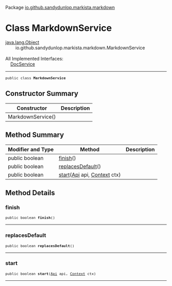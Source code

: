 Package [io.github.sandydunlop.markista.markdown](index.md)

# Class MarkdownService
[java.lang.Object](https://docs.oracle.com/en/java/javase/24/docs/api/java.base/java/lang/Object.html)<br/>
        io.github.sandydunlop.markista.markdown.MarkdownService<br/>
<br/>
All Implemented Interfaces:<br/>
    [DocService](../spi/DocService.md)


----

<span style="font-family: monospace; font-size: 80%;">public class __MarkdownService__</span>


## Constructor Summary

| Constructor       | Description |
|-------------------|-------------|
| MarkdownService() |             |



## Method Summary

| Modifier and Type | Method                                                                         | Description |
|-------------------|--------------------------------------------------------------------------------|-------------|
| public boolean    | [finish](#finish)()                                                            |             |
| public boolean    | [replacesDefault](#replacesdefault)()                                          |             |
| public boolean    | [start](#start)([Api](../model/Api.md) api, [Context](../core/Context.md) ctx) |             |



## Method Details

### finish

<span style="font-family: monospace; font-size: 80%;">public boolean __finish__()</span>




---

### replacesDefault

<span style="font-family: monospace; font-size: 80%;">public boolean __replacesDefault__()</span>




---

### start

<span style="font-family: monospace; font-size: 80%;">public boolean __start__([Api](../model/Api.md) api, [Context](../core/Context.md) ctx)</span>




---

